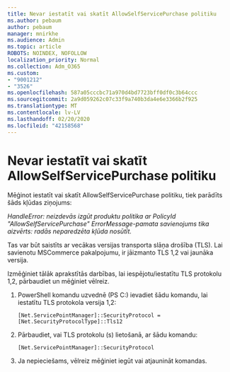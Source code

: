 ```yaml
---
title: Nevar iestatīt vai skatīt AllowSelfServicePurchase politiku
ms.author: pebaum
author: pebaum
manager: mnirkhe
ms.audience: Admin
ms.topic: article
ROBOTS: NOINDEX, NOFOLLOW
localization_priority: Normal
ms.collection: Adm_O365
ms.custom:
- "9001212"
- "3526"
ms.openlocfilehash: 587a05cccbc71a970d4bd7723bff0df0c3b64ccc
ms.sourcegitcommit: 2a9d059262c07c33f9a740b3da4e6e3366b2f925
ms.translationtype: MT
ms.contentlocale: lv-LV
ms.lasthandoff: 02/20/2020
ms.locfileid: "42158568"
---
```

# <a name="unable-to-set-or-view-the-allowselfservicepurchase-policy"></a>Nevar iestatīt vai skatīt AllowSelfServicePurchase politiku

Mēģinot iestatīt vai skatīt AllowSelfServicePurchase politiku, tiek parādīts šāds kļūdas ziņojums:

*HandleError: neizdevās izgūt produktu politika ar PolicyId "AllowSelfServicePurchase" ErrorMessage-pamata savienojums tika aizvērts: radās neparedzēta kļūda nosūtīt.*

Tas var būt saistīts ar vecākas versijas transporta slāņa drošība (TLS). Lai savienotu MSCommerce pakalpojumu, ir jāizmanto TLS 1,2 vai jaunāka versija.  

Izmēģiniet tālāk aprakstītās darbības, lai iespējotu/iestatītu TLS protokolu 1,2, pārbaudiet un mēģiniet vēlreiz.
 1. PowerShell komandu uzvednē (PS C:\) ievadiet šādu komandu, lai iestatītu TLS protokola versija 1,2:

    `[Net.ServicePointManager]::SecurityProtocol = [Net.SecurityProtocolType]::Tls12`

2. Pārbaudiet, vai TLS protokolu (s) lietošanā, ar šādu komandu:

    `[Net.ServicePointManager]::SecurityProtocol` 

3. Ja nepieciešams, vēlreiz mēģiniet iegūt vai atjaunināt komandas.

